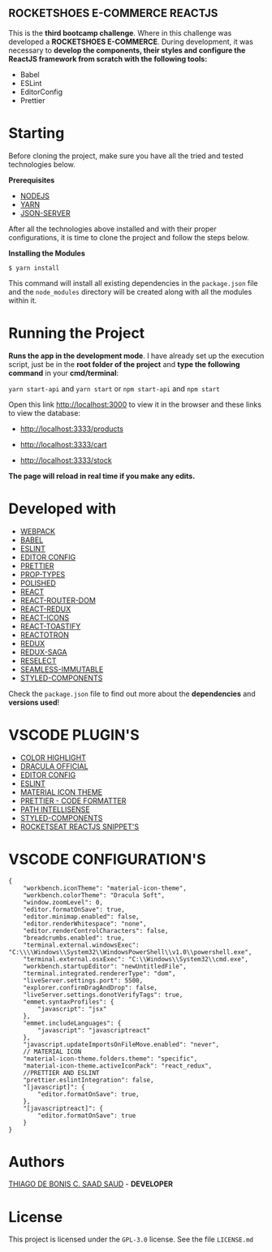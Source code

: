 ## ROCKETSHOES E-COMMERCE REACTJS

This is the **third bootcamp challenge**. Where in this challenge was developed a **ROCKETSHOES E-COMMERCE**. During development, it was necessary to **develop the components, their styles and configure the ReactJS framework from scratch with the following tools:**

- Babel
- ESLint
- EditorConfig
- Prettier

# Starting

Before cloning the project, make sure you have all the tried and tested technologies below.

**Prerequisites**

- [NODEJS](https://nodejs.org/en/)
- [YARN](https://yarnpkg.com/pt-BR/)
- [JSON-SERVER](https://github.com/typicode/json-server)

After all the technologies above installed and with their proper configurations, it is time to clone the project and follow the steps below.

**Installing the Modules**

```
$ yarn install
```

This command will install all existing dependencies in the `package.json` file and the `node_modules` directory will be created along with all the modules within it.

# Running the Project

**Runs the app in the development mode**. I have already set up the execution script, just be in the **root folder of the project** and **type the following command** in your **cmd/terminal**:

`yarn start-api` and `yarn start`
or
`npm start-api` and `npm start`

Open this link [http://localhost:3000](http://localhost:3000) to view it in the browser
and these links to view the database:

- [http://localhost:3333/products](http://localhost:3333/products)

- [http://localhost:3333/cart](http://localhost:3333/cart)

- [http://localhost:3333/stock](http://localhost:3333/stock)

**The page will reload in real time if you make any edits.**

# Developed with

- [WEBPACK](https://webpack.js.org/)
- [BABEL](https://babeljs.io/)
- [ESLINT](https://eslint.org/)
- [EDITOR CONFIG](https://editorconfig.org/)
- [PRETTIER](https://prettier.io/)
- [PROP-TYPES](https://www.npmjs.com/package/prop-types)
- [POLISHED](https://github.com/styled-components/polished)
- [REACT](https://reactjs.org/)
- [REACT-ROUTER-DOM](https://www.npmjs.com/package/react-router-dom)
- [REACT-REDUX](https://react-redux.js.org/)
- [REACT-ICONS](https://react-icons.netlify.com/#/)
- [REACT-TOASTIFY](https://github.com/fkhadra/react-toastify/releases)
- [REACTOTRON](https://github.com/infinitered/reactotron)
- [REDUX](https://redux.js.org/basics/usage-with-react)
- [REDUX-SAGA](https://redux-saga.js.org/)
- [RESELECT](https://github.com/reduxjs/reselect)
- [SEAMLESS-IMMUTABLE](https://github.com/rtfeldman/seamless-immutable)
- [STYLED-COMPONENTS](https://www.styled-components.com/docs)

Check the `package.json` file to find out more about the **dependencies** and **versions used**!

# VSCODE PLUGIN'S

- [COLOR HIGHLIGHT](https://marketplace.visualstudio.com/items?itemName=naumovs.color-highlight)
- [DRACULA OFFICIAL](https://marketplace.visualstudio.com/items?itemName=dracula-theme.theme-dracula)
- [EDITOR CONFIG](https://marketplace.visualstudio.com/items?itemName=EditorConfig.EditorConfig)
- [ESLINT](https://marketplace.visualstudio.com/items?itemName=dbaeumer.vscode-eslint)
- [MATERIAL ICON THEME](https://marketplace.visualstudio.com/items?itemName=PKief.material-icon-theme)
- [PRETTIER - CODE FORMATTER](https://marketplace.visualstudio.com/items?itemName=esbenp.prettier-vscode)
- [PATH INTELLISENSE](https://marketplace.visualstudio.com/items?itemName=christian-kohler.path-intellisense)
- [STYLED-COMPONENTS](https://marketplace.visualstudio.com/items?itemName=jpoissonnier.vscode-styled-components)
- [ROCKETSEAT REACTJS SNIPPET'S](https://marketplace.visualstudio.com/items?itemName=rocketseat.RocketseatReactJS)

# VSCODE CONFIGURATION'S

```
{
    "workbench.iconTheme": "material-icon-theme",
    "workbench.colorTheme": "Dracula Soft",
    "window.zoomLevel": 0,
    "editor.formatOnSave": true,
    "editor.minimap.enabled": false,
    "editor.renderWhitespace": "none",
    "editor.renderControlCharacters": false,
    "breadcrumbs.enabled": true,
    "terminal.external.windowsExec": "C:\\\\Windows\\System32\\WindowsPowerShell\\v1.0\\powershell.exe",
    "terminal.external.osxExec": "C:\\Windows\\System32\\cmd.exe",
    "workbench.startupEditor": "newUntitledFile",
    "terminal.integrated.rendererType": "dom",
    "liveServer.settings.port": 5500,
    "explorer.confirmDragAndDrop": false,
    "liveServer.settings.donotVerifyTags": true,
    "emmet.syntaxProfiles": {
        "javascript": "jsx"
    },
    "emmet.includeLanguages": {
        "javascript": "javascriptreact"
    },
    "javascript.updateImportsOnFileMove.enabled": "never",
    // MATERIAL ICON
    "material-icon-theme.folders.theme": "specific",
    "material-icon-theme.activeIconPack": "react_redux",
    //PRETTIER AND ESLINT
    "prettier.eslintIntegration": false,
    "[javascript]": {
        "editor.formatOnSave": true,
    },
    "[javascriptreact]": {
        "editor.formatOnSave": true
    }
}
```

# Authors

[THIAGO DE BONIS C. SAAD SAUD](https://www.linkedin.com/in/thiagodebonisoficial/) - **DEVELOPER**

# License

This project is licensed under the `GPL-3.0` license. See the file `LICENSE.md`
